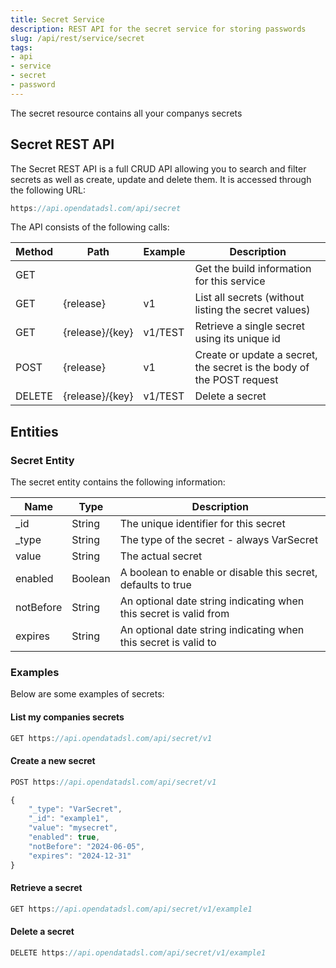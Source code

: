 ```yaml
---
title: Secret Service
description: REST API for the secret service for storing passwords
slug: /api/rest/service/secret
tags:
- api
- service
- secret
- password
---
```

The secret resource contains all your companys secrets

## Secret REST API

The Secret REST API is a full CRUD API allowing you to search and filter secrets as well as create, update and delete them. It is accessed through the following URL:

```js
https://api.opendatadsl.com/api/secret
```

The API consists of the following calls:

|**Method**|**Path**|**Example**|**Description**|
|-|-|-|-|
|GET|||Get the build information for this service|
|GET|\{release\}|v1|List all secrets (without listing the secret values)|
|GET|\{release\}/\{key\}|v1/TEST|Retrieve a single secret using its unique id|
|POST|\{release\}|v1|Create or update a secret, the secret is the body of the POST request|
|DELETE|\{release\}/\{key\}|v1/TEST|Delete a secret|

## Entities

### Secret Entity

The secret entity contains the following information:

|**Name**|**Type**|**Description**|
|-|-|-|
|_id|String|The unique identifier for this secret|
|_type|String|The type of the secret - always VarSecret|
|value|String|The actual secret|
|enabled|Boolean|A boolean to enable or disable this secret, defaults to true|
|notBefore|String|An optional date string indicating when this secret is valid from|
|expires|String|An optional date string indicating when this secret is valid to|

### Examples
Below are some examples of secrets:

#### List my companies secrets

```js
GET https://api.opendatadsl.com/api/secret/v1
```

#### Create a new secret

```js
POST https://api.opendatadsl.com/api/secret/v1

{
	"_type": "VarSecret",
	"_id": "example1",
	"value": "mysecret",
	"enabled": true,
	"notBefore": "2024-06-05",
	"expires": "2024-12-31"
}
```

#### Retrieve a secret

```js
GET https://api.opendatadsl.com/api/secret/v1/example1
```

#### Delete a secret

```js
DELETE https://api.opendatadsl.com/api/secret/v1/example1
```
